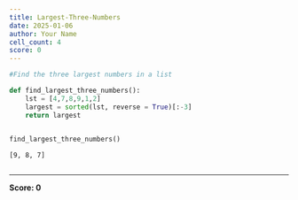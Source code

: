 ```yaml
---
title: Largest-Three-Numbers
date: 2025-01-06
author: Your Name
cell_count: 4
score: 0
---
```


```python
#Find the three largest numbers in a list
```


```python
def find_largest_three_numbers():
    lst = [4,7,8,9,1,2]
    largest = sorted(lst, reverse = True)[:-3]
    return largest
        
```


```python
find_largest_three_numbers()
```




    [9, 8, 7]




```python

```


---
**Score: 0**
